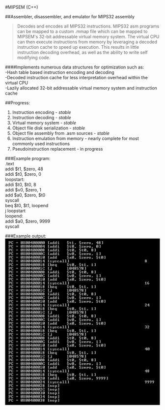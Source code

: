 #MIPSEM (C++)  

##Assembler, disassembler, and emulator for MIPS32 assembly   
   
>Decodes and encodes all MIPS32 instructions.  MIPS32 asm programs can be mapped to a custom .mmap file which can be mapped to MIPSEM's 32-bit addressable virtual memory system.  The virtual CPU can then execute instructions from memory by leveraging a decoded instruction cache to speed up execution.  This results in little instruction decoding overhead, as well as the ability to write self modifying code.   
  
####Implements numerous data structures for optimization such as:     
	-Hash table based instruction encoding and decoding    
	-Decoded instruction cache for less interpretation overhead within the virtual CPU   
	-Lazily allocated 32-bit addressable virtual memory system and instruction cache   
   
   
##Progress:   
1. Instruction encoding	-	*stable*     
2. Instruction decoding	-	*stable*     
3. Virtual memory system	-	*stable*     
4. Object file disk serialization	-	*stable*     
5. Object file assembly from .asm sources	-	*stable*   
6. Instruction emulation from memory	-	  nearly complete for most commonly used instructions    
7. Pseudoinstruction replacement	-	in progress   
   
###Example program:      
.text   
addi	$t1, $zero, 48   
addi	$t0, $zero, 0   
loopstart:   
addi	$t0, $t0, 8   
addi	$v0, $zero, 1   
add	$a0, $zero, $t0   
syscall	   
beq	$t0, $t1, loopend   
j	loopstart   
loopend:    
addi	$a0, $zero, 9999	   
syscall				   		   
   
###Example output:   
![Alt text](/demos/program1output.png?raw=true)